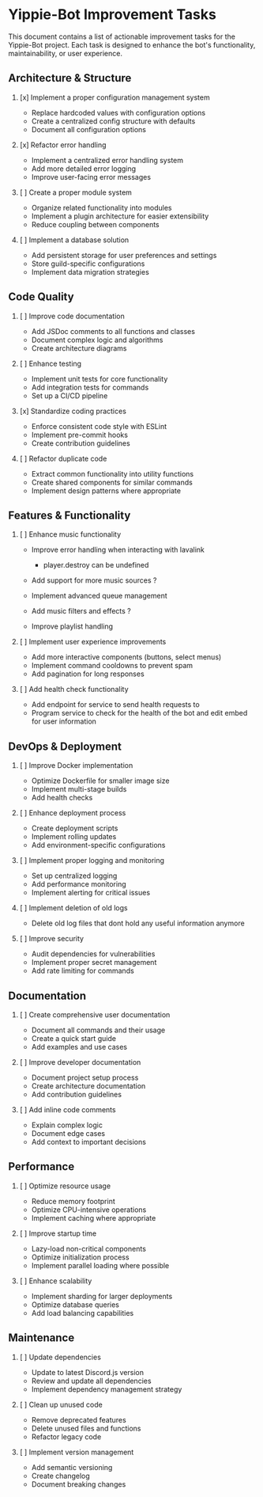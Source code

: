 # Yippie-Bot Improvement Tasks

This document contains a list of actionable improvement tasks for the Yippie-Bot project. Each task is designed to enhance the bot's functionality, maintainability, or user experience.

## Architecture & Structure

1. [x] Implement a proper configuration management system
   - Replace hardcoded values with configuration options
   - Create a centralized config structure with defaults
   - Document all configuration options

2. [x] Refactor error handling
   - Implement a centralized error handling system
   - Add more detailed error logging
   - Improve user-facing error messages

3. [ ] Create a proper module system
   - Organize related functionality into modules
   - Implement a plugin architecture for easier extensibility
   - Reduce coupling between components

4. [ ] Implement a database solution
   - Add persistent storage for user preferences and settings
   - Store guild-specific configurations
   - Implement data migration strategies

## Code Quality

1. [ ] Improve code documentation
   - Add JSDoc comments to all functions and classes
   - Document complex logic and algorithms
   - Create architecture diagrams

2. [ ] Enhance testing
   - Implement unit tests for core functionality
   - Add integration tests for commands
   - Set up a CI/CD pipeline

3. [x] Standardize coding practices
   - Enforce consistent code style with ESLint
   - Implement pre-commit hooks
   - Create contribution guidelines

4. [ ] Refactor duplicate code
   - Extract common functionality into utility functions
   - Create shared components for similar commands
   - Implement design patterns where appropriate

## Features & Functionality

1. [ ] Enhance music functionality
   - Improve error handling when interacting with lavalink
     - player.destroy can be undefined
     
   - Add support for more music sources ?
   - Implement advanced queue management
   - Add music filters and effects ?
   - Improve playlist handling

2. [ ] Implement user experience improvements
   - Add more interactive components (buttons, select menus)
   - Implement command cooldowns to prevent spam
   - Add pagination for long responses

3. [ ] Add health check functionality
   - Add endpoint for service to send health requests to
   - Program service to check for the health of the bot and edit embed for user information

## DevOps & Deployment

1. [ ] Improve Docker implementation
   - Optimize Dockerfile for smaller image size
   - Implement multi-stage builds
   - Add health checks

2. [ ] Enhance deployment process
   - Create deployment scripts
   - Implement rolling updates
   - Add environment-specific configurations

3. [ ] Implement proper logging and monitoring
   - Set up centralized logging
   - Add performance monitoring
   - Implement alerting for critical issues

4. [ ] Implement deletion of old logs
   - Delete old log files that dont hold any useful information anymore

5. [ ] Improve security
   - Audit dependencies for vulnerabilities
   - Implement proper secret management
   - Add rate limiting for commands

## Documentation

1. [ ] Create comprehensive user documentation
   - Document all commands and their usage
   - Create a quick start guide
   - Add examples and use cases

2. [ ] Improve developer documentation
   - Document project setup process
   - Create architecture documentation
   - Add contribution guidelines

3. [ ] Add inline code comments
   - Explain complex logic
   - Document edge cases
   - Add context to important decisions

## Performance

1. [ ] Optimize resource usage
   - Reduce memory footprint
   - Optimize CPU-intensive operations
   - Implement caching where appropriate

2. [ ] Improve startup time
   - Lazy-load non-critical components
   - Optimize initialization process
   - Implement parallel loading where possible

3. [ ] Enhance scalability
   - Implement sharding for larger deployments
   - Optimize database queries
   - Add load balancing capabilities

## Maintenance

1. [ ] Update dependencies
   - Update to latest Discord.js version
   - Review and update all dependencies
   - Implement dependency management strategy

2. [ ] Clean up unused code
   - Remove deprecated features
   - Delete unused files and functions
   - Refactor legacy code

3. [ ] Implement version management
   - Add semantic versioning
   - Create changelog
   - Document breaking changes
